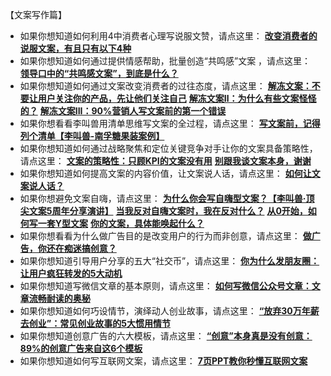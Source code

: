 【文案写作篇】
- 如果你想知道如何利用4中消费者心理写说服文赞，请点这里：
**[改变消费者的说服文案，有且只有以下4种](http://mp.weixin.qq.com/s?__biz=MzA5NTMxOTczOA==&mid=2650441302&idx=1&sn=8e24c9e0ff4e7297f7430d0fe550388d&scene=21#wechat_redirect)**
- 如果你想知道如何通过提供情感帮助，批量创造“共鸣感”文案 ，请点这里：
**[领导口中的“共鸣感文案”，到底是什么？](http://mp.weixin.qq.com/s?__biz=MzA5NTMxOTczOA==&mid=2650441204&idx=1&sn=568be576451cf209b9b317b1d27eaeff&scene=21#wechat_redirect)**
- 如果你想知道如何通过文案改变消费者的过往态度，请点这里：
**[解冻文案：不要让用户关注你的产品，先让他们关注自己](http://mp.weixin.qq.com/s?__biz=MzA5NTMxOTczOA==&mid=401148893&idx=1&sn=b3225b36fa34045cafdb09c2a21b000a&scene=21#wechat_redirect)**
**[解冻文案Ⅱ：为什么有些文案怪怪的？](http://mp.weixin.qq.com/s?__biz=MzA5NTMxOTczOA==&mid=401258543&idx=1&sn=ab481b57097ffa209017374e84b9809d&scene=21#wechat_redirect)**
**[解冻文案III：90%营销人写文案前的第一个错误](http://mp.weixin.qq.com/s?__biz=MzA5NTMxOTczOA==&mid=401445140&idx=1&sn=a3fb72dc6738c9307bc10af910e819aa&scene=21#wechat_redirect)**
- 如果你想看看李叫兽用清单思维写文案的全过程，请点这里：
**[写文案前，记得列个清单【李叫兽-南孚糖果装案例】](http://mp.weixin.qq.com/s?__biz=MzA5NTMxOTczOA==&mid=400232098&idx=1&sn=12e1ab4f5374592890d6f470af8b04dd&scene=21#wechat_redirect)**
- 如果你想知道如何通过战略聚焦和定位关键竞争对手让你的文案具备策略性，请点这里：
**[文案的策略性：只顾KPI的文案没有用](http://mp.weixin.qq.com/s?__biz=MzA5NTMxOTczOA==&mid=208729968&idx=1&sn=6f06a47c936ff0f23537ab76a9575c1d&scene=21#wechat_redirect)**
**[别跟我谈文案本身，谢谢](http://mp.weixin.qq.com/s?__biz=MzA5NTMxOTczOA==&mid=207155276&idx=1&sn=ed5f9d3c039a0e0afef8ba655f2e6f72&scene=21#wechat_redirect)**
- 如果你想知道如何提高文案的内容价值，让文案说人话，请点这里：
**[如何让文案说人话？](http://mp.weixin.qq.com/s?__biz=MzA5NTMxOTczOA==&mid=208382363&idx=1&sn=da698092ee5887ddada93d9ebff738da&scene=21#wechat_redirect)**
- 如果你想避免文案自嗨，请点这里：
[**为什么你会写自嗨型文案？【李叫兽·顶尖文案5周年分享演讲】**](http://mp.weixin.qq.com/s?__biz=MzA5NTMxOTczOA==&mid=205891052&idx=1&sn=88badad49bda879ec2a21af48c6f940a&scene=21#wechat_redirect)
[**当我反对自嗨文案时，我在反对什么？**](http://mp.weixin.qq.com/s?__biz=MzA5NTMxOTczOA==&mid=206163869&idx=1&sn=45bd1652ffbd213442ebfe6aba3ee393&scene=21#wechat_redirect)
[**从0开始，如何写一套Y型文案**](http://mp.weixin.qq.com/s?__biz=MzA5NTMxOTczOA==&mid=208182981&idx=1&sn=d87e061b77f0e40a070ffc1a9f85584a&scene=21#wechat_redirect)
[](http://mp.weixin.qq.com/s?__biz=MzA5NTMxOTczOA==&mid=208182981&idx=1&sn=d87e061b77f0e40a070ffc1a9f85584a&scene=21#wechat_redirect)[**你的文案，具体能唤起什么？**](http://mp.weixin.qq.com/s?__biz=MzA5NTMxOTczOA==&mid=400345774&idx=1&sn=2edb97df6f8b1581cdabbb3716f5e5a4&scene=21#wechat_redirect)
- 如果你想看看为什么做广告目的是改变用户的行为而非创意，请点这里：
**[做广告，你还在痴迷搞创意？](http://mp.weixin.qq.com/s?__biz=MzA5NTMxOTczOA==&mid=208081580&idx=1&sn=6b72b5fc3f2c0534454376c8e7c70a7b&scene=21#wechat_redirect)**
- 如果你想知道引导用户分享的五大“社交币”，请点这里：
[**你为什么发朋友圈：让用户疯狂转发的5大动机**](http://mp.weixin.qq.com/s?__biz=MzA5NTMxOTczOA==&mid=204741667&idx=1&sn=883abbcc74a4c879afe5b1ba614aeeac&scene=21#wechat_redirect)
- 如果你想知道写微信文章的基本原则，请点这里：
[**如何写微信公众号文章：文章流畅耐读的奥秘**](http://mp.weixin.qq.com/s?__biz=MzA5NTMxOTczOA==&mid=204351231&idx=1&sn=b28b825841a52bbe1cf87dac06f69892&scene=21#wechat_redirect)
- 如果你想知道如何巧设情节，演绎动人创业故事，请点这里：
**[“放弃30万年薪去创业”：常见创业故事的5大惯用情节](http://mp.weixin.qq.com/s?__biz=MzA5NTMxOTczOA==&mid=203723600&idx=1&sn=a99b0a030a0ea6379e02228f23dfcf5d&scene=21#wechat_redirect)**
- 如果你想知道创意广告的六大模板，请点这里：
**[“创意”本身真是没有创意：89%的创意广告来自这6个模板](http://mp.weixin.qq.com/s?__biz=MzA5NTMxOTczOA==&mid=203579503&idx=1&sn=106d5ee7b2eb6c94f419d5eb3f497990&scene=21#wechat_redirect)**
- 如果你想知道如何写互联网文案，请点这里：
[**7页PPT教你秒懂互联网文案**](http://mp.weixin.qq.com/s?__biz=MzA5NTMxOTczOA==&mid=200758444&idx=1&sn=b477d6f3897a271c3fad8b8aef4be8ee&scene=21#wechat_redirect)